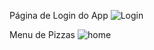 
Página de Login do App
![Login](https://github.com/Miguxxo/pizzaria/assets/142364152/374fd3f2-7e98-462a-8fe8-8d50b1423e5a)


Menu de Pizzas
![home](https://github.com/Miguxxo/pizzaria/assets/142364152/4f3d23f7-04d3-48e3-9764-b33779c95fca)
